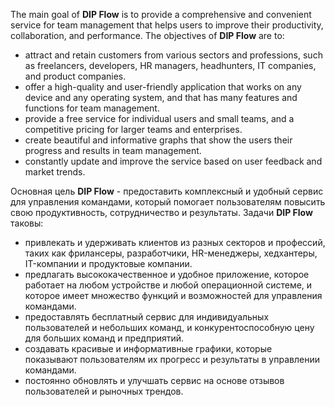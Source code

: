 The main goal of **DIP Flow** is to provide a comprehensive and convenient service for team management that helps users to improve their productivity, collaboration, and performance. The objectives of **DIP Flow** are to:

- attract and retain customers from various sectors and professions, such as freelancers, developers, HR managers, headhunters, IT companies, and product companies.
- offer a high-quality and user-friendly application that works on any device and any operating system, and that has many features and functions for team management.
- provide a free service for individual users and small teams, and a competitive pricing for larger teams and enterprises.
- create beautiful and informative graphs that show the users their progress and results in team management.
- constantly update and improve the service based on user feedback and market trends.

Основная цель **DIP Flow** - предоставить комплексный и удобный сервис для управления командами, который помогает пользователям повысить свою продуктивность, сотрудничество и результаты. Задачи **DIP Flow** таковы:

- привлекать и удерживать клиентов из разных секторов и профессий, таких как фрилансеры, разработчики, HR-менеджеры, хедхантеры, IT-компании и продуктовые компании.
- предлагать высококачественное и удобное приложение, которое работает на любом устройстве и любой операционной системе, и которое имеет множество функций и возможностей для управления командами.
- предоставлять бесплатный сервис для индивидуальных пользователей и небольших команд, и конкурентоспособную цену для больших команд и предприятий.
- создавать красивые и информативные графики, которые показывают пользователям их прогресс и результаты в управлении командами.
- постоянно обновлять и улучшать сервис на основе отзывов пользователей и рыночных трендов.
